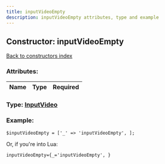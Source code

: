 ```yaml
---
title: inputVideoEmpty
description: inputVideoEmpty attributes, type and example
---
```

## Constructor: inputVideoEmpty  
[Back to constructors index](index.md)



### Attributes:

| Name     |    Type       | Required |
|----------|:-------------:|---------:|



### Type: [InputVideo](../types/InputVideo.md)


### Example:

```
$inputVideoEmpty = ['_' => 'inputVideoEmpty', ];
```  

Or, if you're into Lua:  


```
inputVideoEmpty={_='inputVideoEmpty', }

```


